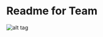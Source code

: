 # Readme for Team


![alt tag](https://github.com/ThinkBigAnalytics/Bootcamp_Mar17_London/blob/master/Fly%20Big/FlyBigteam.jpg)
